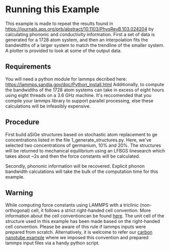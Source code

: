 # Running this Example

This example is made to repeat the results found in https://journals.aps.org/prb/abstract/10.1103/PhysRevB.103.024204 by calculating phononic 
and conductivity information.
First a set of data is generated for a 1728 atom system, and then an interpolation fits the
bandwidths of a larger system to match the trendline of the smaller system. A plotter is 
provided to look at some of the output data.

## Requirements

You will need a python module for lammps decribed here: https://lammps.sandia.gov/doc/Python_install.html
Additionally, to compute the bandwidths of the 1728 atom systems can take in excess of eight hours 
using eight threads on a 3.6 GHz machine. It's reccomended that you compile your lammps library to 
support parallel processing, else these calculations will be infeasibly expensive.

## Procedure

First build aSiGe structures based on stochastic atom replacement to ge concentrations listed in 
the file 1_generate_structures.py. Here, we've selected two concentrations of germanium, 10% and 20%.
The structures will be returned to mechanical equilibrium using an LFBGS linesearch which takes about
~2s and then the force constants will be calculated.

Secondly, phononic information will be recovered. Explicit phonon bandwidth calculations will take the bulk
of the computation time for this example. 


## Warning

While computing force constants using LAMMPS with a triclinic (non-orthogonal) cell, it follows a strict right-handed cell convention. More information about the cell conventioncan be found [here](https://docs.lammps.org/Howto_triclinic.html). The unit cell of the structure used in this example has been made based on the right-handed cell convention. Please be aware of this rule if lammps inputs were prepared from scratch. Alternatively, it is welcome to refer our [carbon nanotube example](https://github.com/nanotheorygroup/kaldo/tree/main/examples/carbon_nanotube_Tersoff_LAMMPS) where we imposed this convention and prepared lammps input files via a handy python script.
